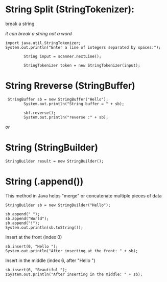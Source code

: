 # String Split (StringTokenizer):

break a string

*it can break a string not a word*

```
import java.util.StringTokenizer;
System.out.println("Enter a line of integers separated by spaces:");

		String input = scanner.nextLine();

		StringTokenizer token = new StringTokenizer(input);
```


# String Rreverse (StringBuffer)

```
 StringBuffer sb = new StringBuffer("Hello");
        System.out.println("String buffer = " + sb);

        sbf.reverse();
        System.out.println("reverse :" + sb);
```
*or*

# String (StringBuilder)

```
StringBuilder result = new StringBuilder();
```
# String (.append())

This method in Java helps "merge" or concatenate multiple pieces of data

```
StringBuilder sb = new StringBuilder("Hello");
```
```
sb.append(" ");
sb.append("World");
sb.append("!");
System.out.println(sb.toString());
```

Insert at the front (index 0)
```
sb.insert(0, "Hello ");
System.out.println("After inserting at the front: " + sb);   
```
Insert in the middle (index 6, after "Hello ")
```
sb.insert(6, "Beautiful ");
zSystem.out.println("After inserting in the middle: " + sb);
```
